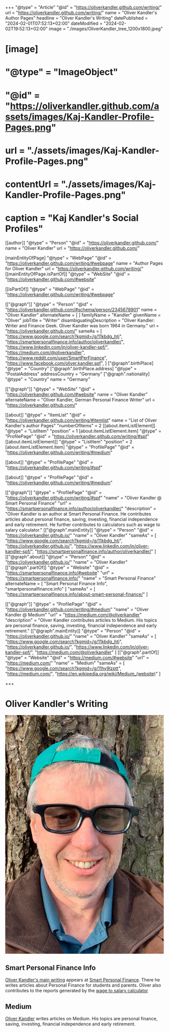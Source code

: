+++
"@type" = "Article"
"@id" = "https://oliverkandler.github.com/writing/"
url = "https://oliverkandler.github.com/writing/"
name = "Oliver Kandler's Author Pages"
headline = "Oliver Kandler's Writing"
datePublished = "2024-02-01T07:52:13+02:00"
dateModified = "2024-02-02T19:52:13+02:00"
image = "./images/OliverKandler_tree_1200x1800.jpeg"
# [image]
# "@type" = "ImageObject"
# "@id" = "https://oliverkandler.github.com/assets/images/Kaj-Kandler-Profile-Pages.png" 
# url = "./assets/images/Kaj-Kandler-Profile-Pages.png"
# contentUrl = "./assets/images/Kaj-Kandler-Profile-Pages.png"
# caption = "Kaj Kandler&apos;s Social Profiles"

[[author]]
"@type" = "Person"
"@id" = "https://oliverkandler.github.com/"
name = "Oliver Kandler"
url = "https://oliverkandler.github.com/"

[mainEntityOfPage]
"@type" = "WebPage"
"@id" = "https://oliverkandler.github.com/writing/#webpage"
name = "Author Pages for Oliver Kandler"
url = "https://oliverkandler.github.com/writing/"
[[mainEntityOfPage.isPartOf]]
"@type" = "WebSite"
"@id" = "https://oliverkandler.github.com/#website"

[[isPartOf]]
"@type" = "WebPage"
"@id" = "https://oliverkandler.github.com/writing/#webpage"

[["@graph"]]
"@type" = "Person"
"@id" = "https://oliverkandler.github.com/#schema/person/2345678901"
name = "Oliver Kandler"
alternateName = [ 
]
familyName = "Kandler"
givenName = "Oliver"
jobTitle = "Writer"
disambiguatingDescription = "Oliver Kandler: Writer and Finance Geek. Oliver Kandler was born 1964 in Germany."
url = "https://oliverkandler.github.com/"
sameAs = [
    "https://www.google.com/search?kgmid=/g/11kbdg_htj",
    "https://smartpersonalfinance.info/author/oliverkandler/",
    "https://www.linkedin.com/in/oliver-kandler-spf/",
    "https://medium.com/@oliverkandler",
    "https://www.reddit.com/user/SmartPerFinance",
    "https://www.facebook.com/oliver.kandler.spf",
]
["@graph".birthPlace]
"@type" = "Country"
["@graph".birthPlace.address]
"@type" = "PostalAddress"
addressCountry = "Germany"
["@graph".nationality]
"@type" = "Country"
name = "Germany"

[["@graph"]]
"@type" = "WebSite"
"@id" = "https://oliverkandler.github.com/#website"
name = "Oliver Kandler"
alternateName = "Oliver Kandler, German Personal Finance Writer"
url = "https://oliverkandler.github.com/"

[[about]]
"@type" = "ItemList"
"@id" = "https://oliverkandler.github.com/writing/#itemlist"
name = "List of Oliver Kandler's author Pages"
"numberOfItems" = 2
[[about.itemListElement]]
"@type" = "ListItem"
"position" = 1
[about.itemListElement.item]
"@type" = "ProfilePage"
"@id" = "https://oliverkandler.github.com/writing/#spf"
[[about.itemListElement]]
"@type" = "ListItem"
"position" = 2
[about.itemListElement.item]
"@type" = "ProfilePage"
"@id" = "https://oliverkandler.github.com/writing/#medium"

[[about]]
"@type" = "ProfilePage"
"@id" = "https://oliverkandler.github.com/writing/#spf"

[[about]]
"@type" = "ProfilePage"
"@id" = "https://oliverkandler.github.com/writing/#medium"

[["@graph"]]
"@type" = "ProfilePage"
"@id" = "https://oliverkandler.github.com/writing/#spf"
"name" = "Oliver Kandler @ Smart Personal Finance"
"url" = "https://smartpersonalfinance.info/author/oliverkandler/"
"description" = "Oliver Kandler is an author at Smart Personal Finance. He contributes articles about personal finance, saving, investing, financial independence and early retirement. He further contributes to calculators such as wage to salary calculator."
[["@graph".mainEntity]]
"@type" = "Person"
"@id" = "https://oliverkandler.github.io/"
"name" = "Oliver Kandler"
"sameAs" = [
    "https://www.google.com/search?kgmid=/g/11kbdg_htj",
    "https://oliverkandler.github.io/",
    "https://www.linkedin.com/in/oliver-kandler-spf/",
    "https://smartpersonalfinance.info/author/oliverkandler/"
]
[["@graph".about]]
"@type" = "Person"
"@id" = "https://oliverkandler.github.io/"
"name" = "Oliver Kandler"
[["@graph".partOf]]
"@type" = "Website"
"@id" = "https://smartpersonalfinance.info/#website"
"url" = "https://smartpersonalfinance.info/"
"name" = "Smart Personal Finance"
alternateName = [
    "Smart Personal Finance Info",
    "smartpersonalfinance.info"
]
"sameAs" = [
    "https://smartpersonalfinance.info/about-smart-personal-finance/"
] 

[["@graph"]]
"@type" = "ProfilePage"
"@id" = "https://oliverkandler.github.com/writing/#medium"
"name" = "Oliver Kandler @ Medium"
"url" = "https://medium.com/@oliverkandler"
"description" = "Oliver Kandler contributes articles to Medium. His topics are personal finance, saving, investing, financial independence and early retirement."
[["@graph".mainEntity]]
"@type" = "Person"
"@id" = "https://oliverkandler.github.io/"
"name" = "Oliver Kandler"
"sameAs" = [
    "https://www.google.com/search?kgmid=/g/11kbdg_htj",
    "https://oliverkandler.github.io/",
    "https://www.linkedin.com/in/oliver-kandler-spf/",
    "https://medium.com/@oliverkandler"
]
[["@graph".partOf]]
"@type" = "Website"
"@id" = "https://medium.com/#website"
"url" = "https://medium.com/"
"name" = "Medium"
"sameAs" = [
    "https://www.google.com/search?kgmid=/g/11hy9lzptt",
    "https://medium.com/",
    "https://en.wikipedia.org/wiki/Medium_(website)"
] 

+++

# Oliver Kandler's Writing

![Oliver Kandler](./images/OliverKandler_tree_1200x1800.jpeg)

## Smart Personal Finance Info

[Oliver Kandler's main writing](https://smartpersonalfinance.info/author/oliverkandler/) appears at [Smart Personal Finance](https://smartpersonalfinance.info/). There he writes articles about Personal Finance for students and parents. Oliver also contributes to the reports generated by the [wage to salary calculator](https://smartpersonalfinance.info/calculators/hourly-wage/wage-to-salary-calculator)


## Medium

[Oliver Kandler](https://medium.com/@oliverkandler) writes articles on Medium. His topics are personal finance, saving, investing, financial independence and early retirement.